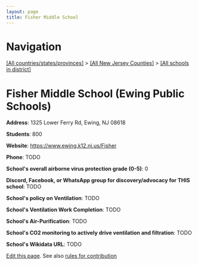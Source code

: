 ```yaml
---
layout: page
title: Fisher Middle School
---
```

# Navigation

[[All countries/states/provinces]](../../..) > [[All New Jersey Counties]](../..) > [[All schools in district]](..)

# Fisher Middle School (Ewing Public Schools)

**Address**: 1325 Lower Ferry Rd, Ewing, NJ 08618

**Students**: 800

**Website**: <https://www.ewing.k12.nj.us/Fisher>

**Phone**: TODO

**School's overall airborne virus protection grade (0-5)**: 0

**Discord, Facebook, or WhatsApp group for discovery/advocacy for THIS school**: TODO

**School's policy on Ventilation**: TODO

**School's Ventilation Work Completion**: TODO

**School's Air-Purification**: TODO

**School's CO2 monitoring to actively drive ventilation and filtration**: TODO

**School's Wikidata URL**: TODO


[Edit this page](https://github.com/ventilate-schools/NJ/edit/main/./Ewing_Public_Schools/Fisher_Middle_School.md). See also [rules for contribution](../../../contribution-rules/)